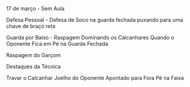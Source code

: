 17 de março - Sem Aula

Defesa Pessoal - Defesa de Soco na guarda fechada puxando para uma chave de braço reta

Guarda por Baixo - Raspagem Dominando os Calcanhares Quando o Oponente Fica em Pé na Guarda Fechada

Raspagem do Garçom

Destaques da Técnica

Travar o Calcanhar
Joelho do Oponente Apontado para Fora
Pé na Faixa